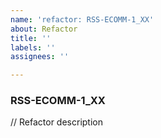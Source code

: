 ```yaml
---
name: 'refactor: RSS-ECOMM-1_XX'
about: Refactor
title: ''
labels: ''
assignees: ''

---
```


### RSS-ECOMM-1_XX  
// Refactor description
